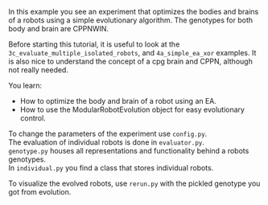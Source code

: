 In this example you see an experiment that optimizes the bodies and brains of a robots using a simple evolutionary algorithm.
The genotypes for both body and brain are CPPNWIN.

Before starting this tutorial, it is useful to look at the 
`3c_evaluate_multiple_isolated_robots`, and `4a_simple_ea_xor` examples.
It is also nice to understand the concept of a cpg brain and CPPN, although not really needed.

You learn:
- How to optimize the body and brain of a robot using an EA.
- How to use the ModularRobotEvolution object for easy evolutionary control.

To change the parameters of the experiment use `config.py`.<br/>
The evaluation of individual robots is done in `evaluator.py`.<br/>
`genotype.py` houses all representations and functionality behind a robots genotypes.<br/>
In `individual.py` you find a class that stores individual robots.

To visualize the evolved robots, use `rerun.py` with the pickled genotype you got from evolution.
